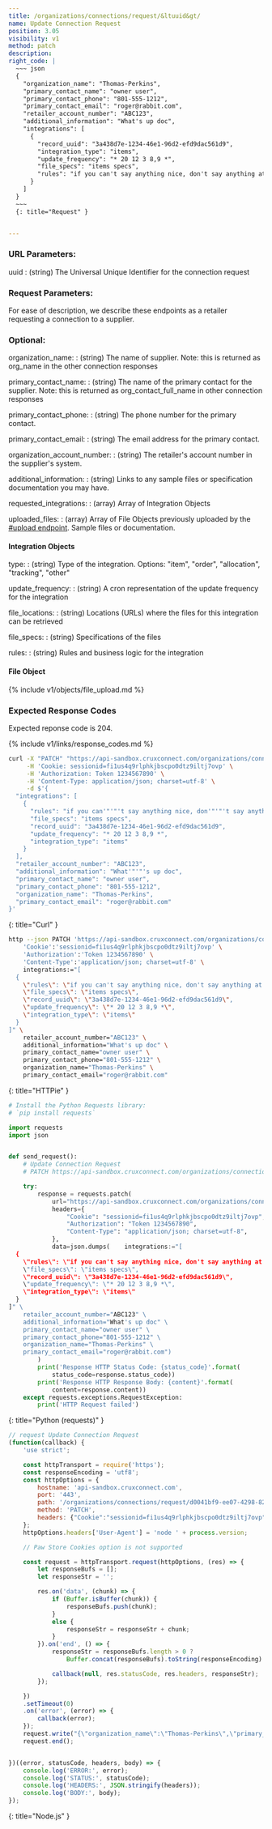 ```yaml
---
title: /organizations/connections/request/&ltuuid&gt/
name: Update Connection Request
position: 3.05
visibility: v1
method: patch
description:
right_code: |
  ~~~ json
  {
    "organization_name": "Thomas-Perkins",
    "primary_contact_name": "owner user",
    "primary_contact_phone": "801-555-1212",
    "primary_contact_email": "roger@rabbit.com",
    "retailer_account_number": "ABC123",
    "additional_information": "What's up doc",
    "integrations": [
      {
        "record_uuid": "3a438d7e-1234-46e1-96d2-efd9dac561d9",
        "integration_type": "items",
        "update_frequency": "* 20 12 3 8,9 *",
        "file_specs": "items specs",
        "rules": "if you can't say anything nice, don't say anything at all"
      }
    ]
  }
  ~~~
  {: title="Request" }


---
```

### URL Parameters:

uuid
: (string) The Universal Unique Identifier for the connection request

### Request Parameters:

For ease of description, we describe these endpoints as a retailer requesting a connection to a supplier.

### Optional:

organization_name:
: (string) The name of supplier.  Note: this is returned as org_name in the other connection responses

primary_contact_name:
: (string) The name of the primary contact for the supplier. Note: this is returned as org_contact_full_name in other connection responses

primary_contact_phone:
: (string) The phone number for the primary contact.

primary_contact_email:
: (string) The email address for the primary contact.

organization_account_number:
: (string) The retailer's account number in the supplier's system.

additional_information:
: (string) Links to any sample files or specification documentation you may have.

requested_integrations:
: (array) Array of Integration Objects

uploaded_files:
: (array) Array of File Objects previously uploaded by the [#upload endpoint](#filesupload). Sample files or documentation.

<!-- task-github-127 Create Integration include file -->

#### Integration Objects
type:
: (string) Type of the integration. Options: "item", "order", "allocation", "tracking", "other"

update_frequency:
: (string) A cron representation of the update frequency for the integration

file_locations:
: (string) Locations (URLs) where the files for this integration can be retrieved

file_specs:
: (string) Specifications of the files

rules:
: (string) Rules and business logic for the integration

<!-- task-github-127 Create File include file -->

#### File Object

{% include v1/objects/file_upload.md %}

### Expected Response Codes

Expected reponse code is 204.


{% include v1/links/response_codes.md %}


~~~ bash
curl -X "PATCH" "https://api-sandbox.cruxconnect.com/organizations/connections/request/d0041bf9-ee07-4298-8298-26eee419db2d/" \
     -H 'Cookie: sessionid=fi1us4q9rlphkjbscpo0dtz9iltj7ovp' \
     -H 'Authorization: Token 1234567890' \
     -H 'Content-Type: application/json; charset=utf-8' \
     -d $'{
  "integrations": [
    {
      "rules": "if you can'"'"'t say anything nice, don'"'"'t say anything at all",
      "file_specs": "items specs",
      "record_uuid": "3a438d7e-1234-46e1-96d2-efd9dac561d9",
      "update_frequency": "* 20 12 3 8,9 *",
      "integration_type": "items"
    }
  ],
  "retailer_account_number": "ABC123",
  "additional_information": "What'"'"'s up doc",
  "primary_contact_name": "owner user",
  "primary_contact_phone": "801-555-1212",
  "organization_name": "Thomas-Perkins",
  "primary_contact_email": "roger@rabbit.com"
}'

~~~
{: title="Curl" }

~~~ bash
http --json PATCH 'https://api-sandbox.cruxconnect.com/organizations/connections/request/d0041bf9-ee07-4298-8298-26eee419db2d/' \
    'Cookie':'sessionid=fi1us4q9rlphkjbscpo0dtz9iltj7ovp' \
    'Authorization':'Token 1234567890' \
    'Content-Type':'application/json; charset=utf-8' \
    integrations:="[
  {
    \"rules\": \"if you can't say anything nice, don't say anything at all\",
    \"file_specs\": \"items specs\",
    \"record_uuid\": \"3a438d7e-1234-46e1-96d2-efd9dac561d9\",
    \"update_frequency\": \"* 20 12 3 8,9 *\",
    \"integration_type\": \"items\"
  }
]" \
    retailer_account_number="ABC123" \
    additional_information="What's up doc" \
    primary_contact_name="owner user" \
    primary_contact_phone="801-555-1212" \
    organization_name="Thomas-Perkins" \
    primary_contact_email="roger@rabbit.com"

~~~
{: title="HTTPie" }

~~~ python
# Install the Python Requests library:
# `pip install requests`

import requests
import json


def send_request():
    # Update Connection Request
    # PATCH https://api-sandbox.cruxconnect.com/organizations/connections/request/d0041bf9-ee07-4298-8298-26eee419db2d/

    try:
        response = requests.patch(
            url="https://api-sandbox.cruxconnect.com/organizations/connections/request/d0041bf9-ee07-4298-8298-26eee419db2d/",
            headers={
                "Cookie": "sessionid=fi1us4q9rlphkjbscpo0dtz9iltj7ovp",
                "Authorization": "Token 1234567890",
                "Content-Type": "application/json; charset=utf-8",
            },
            data=json.dumps(    integrations:="[
  {
    \"rules\": \"if you can't say anything nice, don't say anything at all\",
    \"file_specs\": \"items specs\",
    \"record_uuid\": \"3a438d7e-1234-46e1-96d2-efd9dac561d9\",
    \"update_frequency\": \"* 20 12 3 8,9 *\",
    \"integration_type\": \"items\"
  }
]" \
    retailer_account_number="ABC123" \
    additional_information="What's up doc" \
    primary_contact_name="owner user" \
    primary_contact_phone="801-555-1212" \
    organization_name="Thomas-Perkins" \
    primary_contact_email="roger@rabbit.com")
        )
        print('Response HTTP Status Code: {status_code}'.format(
            status_code=response.status_code))
        print('Response HTTP Response Body: {content}'.format(
            content=response.content))
    except requests.exceptions.RequestException:
        print('HTTP Request failed')

~~~
{: title="Python (requests)" }

~~~ javascript
// request Update Connection Request
(function(callback) {
    'use strict';

    const httpTransport = require('https');
    const responseEncoding = 'utf8';
    const httpOptions = {
        hostname: 'api-sandbox.cruxconnect.com',
        port: '443',
        path: '/organizations/connections/request/d0041bf9-ee07-4298-8298-26eee419db2d/',
        method: 'PATCH',
        headers: {"Cookie":"sessionid=fi1us4q9rlphkjbscpo0dtz9iltj7ovp","Authorization":"Token 1234567890","Content-Type":"application/json; charset=utf-8"}
    };
    httpOptions.headers['User-Agent'] = 'node ' + process.version;

    // Paw Store Cookies option is not supported

    const request = httpTransport.request(httpOptions, (res) => {
        let responseBufs = [];
        let responseStr = '';

        res.on('data', (chunk) => {
            if (Buffer.isBuffer(chunk)) {
                responseBufs.push(chunk);
            }
            else {
                responseStr = responseStr + chunk;
            }
        }).on('end', () => {
            responseStr = responseBufs.length > 0 ?
                Buffer.concat(responseBufs).toString(responseEncoding) : responseStr;

            callback(null, res.statusCode, res.headers, responseStr);
        });

    })
    .setTimeout(0)
    .on('error', (error) => {
        callback(error);
    });
    request.write("{\"organization_name\":\"Thomas-Perkins\",\"primary_contact_name\":\"owner user\",\"primary_contact_phone\":\"801-555-1212\",\"primary_contact_email\":\"roger@rabbit.com\",\"retailer_account_number\":\"ABC123\",\"additional_information\":\"What's up doc\",\"integrations\":[{\"record_uuid\":\"3a438d7e-1234-46e1-96d2-efd9dac561d9\",\"integration_type\":\"items\",\"update_frequency\":\"* 20 12 3 8,9 *\",\"file_specs\":\"items specs\",\"rules\":\"if you can't say anything nice, don't say anything at all\"}]}")
    request.end();


})((error, statusCode, headers, body) => {
    console.log('ERROR:', error);
    console.log('STATUS:', statusCode);
    console.log('HEADERS:', JSON.stringify(headers));
    console.log('BODY:', body);
});

~~~
{: title="Node.js" }
